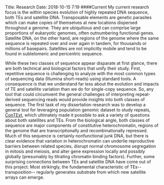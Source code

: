 Title: Research
Date: 2018-10-15 7:19
####Current
My current research focus is the within species evolution of highly repeated DNA sequence, both TEs and satellite DNA. Transposable elements are genetic parasites which can make copies of themselves at new locations dispersed throughout a genome. They are ubiquitious and can comprise large proportions of eukaryotic genomes, often outnumbering functional genes. Satellite DNA, on the other hand, are regions of the genome where the same sequence is repeated over and over again in tandem, for thousands or millions of basepairs. Satellites are not implicitly mobile and tend to be found in subtelomeric and pericentric sequence. 

While these two classes of sequence appear disparate at first glance, there are both technical and biological factors that unify their study. First, repetitive sequence is challenging to analyze with the most common types of sequencing data (Illumina short-reads) using standard tools. A consequence is that we understand far less about the evolution and impacts of TE and satellite variation than we do for single-copy sequence. So, any tool that could circumvent the general challenges of interpreting repeat-derived sequencing reads would provide insights into both classes of sequence. The first task of my dissertation research was to develop a general tool for leveraging population genomic dataset to study repeats, [ConTExt](https://doi.org/10.1101/158386), which ultimately made it possible to ask a variety of questions about both satellites and TEs. From the biological angle, both classes of sequence are major components of constitutive heterochromatin, regions of the genome that are transcriptionally and recombinationally repressed. Much of this sequence is certainly nonfunctional junk DNA, but there is clear evidence that variation in heterochromatin can underlie reproductive barriers between related species, disrupt normal chromosome segregation in mitosis and meiosis, and alter gene expression locally and possibly globally (presumably by titrating chromatin binding factors). Further, some surprising connections between TEs and satellite DNA have come out of this project. Most strikingly, the fundamental characteristic of TEs--transposition-- regularly generates substrate from which new satellite arrays can emerge.

